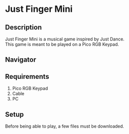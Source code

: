 # Just Finger Mini

## Description
Just Finger Mini is a musical game inspired by Just Dance.
<br>This game is meant to be played on a Pico RGB Keypad.

## Navigator


## Requirements
1. Pico RGB Keypad
2. Cable
3. PC

## Setup
Before being able to play, a few files must be downloaded.

### 
